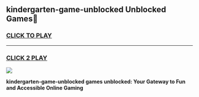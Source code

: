 
## kindergarten-game-unblocked Unblocked Games👋
<h3>
<a href="https://news.freeplayer.one?title=kindergarten-game-unblocked&ref=16F">CLICK TO PLAY</a></h3>
<hr>

<h3>
<a href="https://news.freeplayer.one?title=kindergarten-game-unblocked&ref=16F">CLICK 2 PLAY</a>
  
</h3>

<a href="https://news.freeplayer.one?title=kindergarten-game-unblocked&ref=16F/"><img src="https://clearcache.store/games.png"></a>


**kindergarten-game-unblocked games unblocked: Your Gateway to Fun and Accessible Online Gaming**
